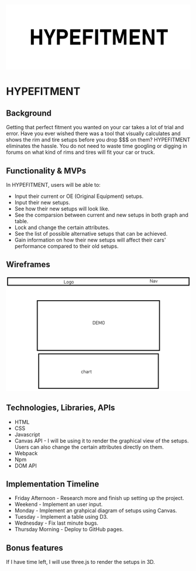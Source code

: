 ![Logo](/assets/hypefitment-logo.png)

# HYPEFITMENT

## Background

Getting that perfect fitment you wanted on your car takes a lot of trial and error. Have you ever wished there was a tool that visually calculates and shows the rim and tire setups before you drop $$$ on them? HYPEFITMENT eliminates the hassle. You do not need to waste time googling or digging in forums on what kind of rims and tires will fit your car or truck.

## Functionality & MVPs

In HYPEFITMENT, users will be able to:

* Input their current or OE (Original Equipment) setups.
* Input their new setups.
* See how their new setups will look like.
* See the comparsion between current and new setups in both graph and table.
* Lock and change the certain attributes.
* See the list of possible alternative setups that can be achieved.
* Gain information on how their new setups will affect their cars' performance compared to their old setups.

## Wireframes

![Wireframe](/assets/wireframe.png)

## Technologies, Libraries, APIs

* HTML
* CSS
* Javascript
* Canvas API - I will be using it to render the graphical view of the setups. Users can also change the certain attributes directly on them.
* Webpack
* Npm
* DOM API

## Implementation Timeline
* Friday Afternoon - Research more and finish up setting up the project.
* Weekend - Implement an user input.
* Monday - Implement an grahpical diagram of setups using Canvas.
* Tuesday - Implement a table using D3.
* Wednesday - Fix last minute bugs.
* Thursday Morning - Deploy to GitHub pages. 

## Bonus features

If I have time left, I will use three.js to render the setups in 3D.